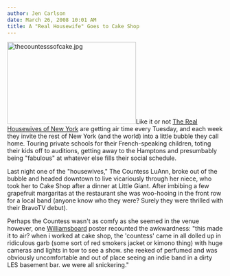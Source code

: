 ```yaml
---
author: Jen Carlson
date: March 26, 2008 10:01 AM
title: A "Real Housewife" Goes to Cake Shop
---
```


<p><a href="https://web.archive.org/web/20110623152148/http://gothamist.com/attachments/arts_jen/thecountesssofcake.jpg"><img alt="thecountesssofcake.jpg" src="https://web.archive.org/web/20110623152148im_/http://gothamist.com/attachments/arts_jen/thecountesssofcake-thumb.jpg" width="300" height="191" class="left"></a>Like it or not <a href="https://web.archive.org/web/20110623152148/http://gothamist.com/2008/03/04/new_yorks_real_1.php">The Real Housewives of New York</a> are getting air time every Tuesday, and each week they invite the rest of New York (and the world) into a little bubble they call home. Touring private schools for their French-speaking children, toting their kids off to auditions, getting away to the Hamptons and presumbably being &quot;fabulous&quot; at whatever else fills their social schedule.  </p>

<p>Last night one of the &quot;housewives,&quot; The Countess LuAnn, broke out of the bubble and headed downtown to live vicariously through her niece, who took her to Cake Shop after a dinner at Little Giant. After imbibing a few grapefruit margaritas at the restaurant she was woo-hooing in the front row for a local band (anyone know who they were? Surely they were thrilled with their BravoTV debut). </p>

<p>Perhaps the Countess wasn&apos;t as comfy as she seemed in the venue however, one <a href="https://web.archive.org/web/20110623152148/http://williamsboard.com/topic/56796/&amp;r=24">Williamsboard</a> poster recounted the awkwardness: &quot;this made it to air? when i worked at cake shop, the &apos;countess&apos; came in all dolled up in ridiculous garb (some sort of red smokers jacket or kimono thing) with huge cameras and lights in tow to see a show. she reeked of perfumed and was obviously uncomfortable and out of place seeing an indie band in a dirty LES basement bar. we were all snickering.&quot;  </p>